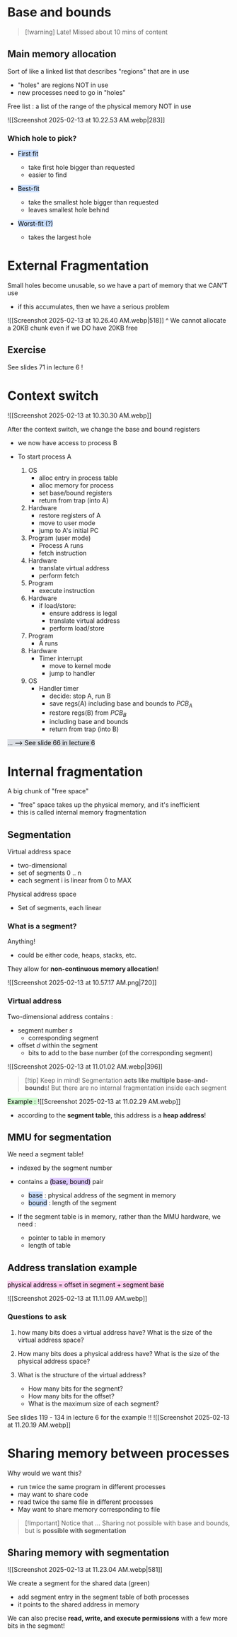 
# Base and bounds

> [!warning] Late!
> Missed about 10 mins of content


## Main memory allocation
Sort of like a linked list that describes "regions" that are in use
- "holes" are regions NOT in use
- new processes need to go in "holes"

Free list : a list of the range of the physical memory NOT in use

![[Screenshot 2025-02-13 at 10.22.53 AM.webp|283]]

### Which hole to pick?
- <mark style="background: #ADCCFFA6;">First fit</mark>
	- take first hole bigger than requested
	- easier to find

- <mark style="background: #ADCCFFA6;">Best-fit</mark>
	- take the smallest hole bigger than requested
	- leaves smallest hole behind

- <mark style="background: #ADCCFFA6;">Worst-fit (?)</mark>
	- takes the largest hole


# External Fragmentation

Small holes become unusable, so we have a part of memory that we CAN'T use
- if this accumulates, then we have a serious problem

![[Screenshot 2025-02-13 at 10.26.40 AM.webp|518]]
^ We cannot allocate a 20KB chunk even if we DO have 20KB free

## Exercise 
See slides 71 in lecture 6 !



# Context switch
![[Screenshot 2025-02-13 at 10.30.30 AM.webp]]

After the context switch, we change the base and bound registers
- we now have access to process B

- To start process A
	1. OS 
		- alloc entry in process table 
		- alloc memory for process
		- set base/bound registers
		- return from trap (into A)
	2. Hardware
		- restore registers of A 
		- move to user mode
		- jump to A's initial PC
	3. Program (user mode)
		- Process A runs 
		- fetch instruction
	4. Hardware
		- translate virtual address
		- perform fetch
	5. Program
		- execute instruction
	6. Hardware
		- if load/store:  
			- ensure address is legal  
			- translate virtual address  
			- perform load/store
	7. Program
		- A runs
	8. Hardware 
		- Timer interrupt  
			- move to kernel mode  
			- jump to handler
	9. OS 
		- Handler timer  
			- decide: stop A, run B  
			- save regs(A) including base and bounds to $PCB_A$  
			- restore regs(B) from $PCB_B$  
			- including base and bounds  
			- return from trap (into B)

<mark style="background: #CACFD9A6;">... --> See slide 66 in lecture 6</mark> 


# Internal fragmentation
A big chunk of "free space"
- "free" space takes up the physical memory, and it's inefficient
- this is called internal memory fragmentation

## Segmentation

Virtual address space
- two-dimensional
- set of segments 0 .. n
- each segment i is linear from 0 to MAX

Physical address space 
- Set of segments, each linear

### What is a segment?
Anything!
- could be either code, heaps, stacks, etc.

They allow for **non-continuous memory allocation**!

![[Screenshot 2025-02-13 at 10.57.17 AM.png|720]]

### Virtual address
Two-dimensional address contains : 
- segment number *s*
	- corresponding segment
- offset *d* within the segment
	- bits to add to the base number (of the corresponding segment)

![[Screenshot 2025-02-13 at 11.01.02 AM.webp|396]]

> [!tip] Keep in mind!
> Segmentation **acts like multiple base-and-bound**s! But there are no internal fragmentation inside each segment


<mark style="background: #BBFABBA6;">Example : </mark> 
![[Screenshot 2025-02-13 at 11.02.29 AM.webp]]
- according to the **segment table**, this address is a **heap address**!


## MMU for segmentation
We need a segment table!
- indexed by the segment number
- contains a <mark style="background: #D2B3FFA6;">(base, bound)</mark> pair
	- <mark style="background: #ADCCFFA6;">base</mark> : physical address of the segment in memory
	- <mark style="background: #ADCCFFA6;">bound</mark> : length of the segment

- If the segment table is in memory, rather than the MMU hardware, we need : 
	- pointer to table in memory
	- length of table

## Address translation example

<mark style="background: #FFB8EBA6;">physical address = offset in segment + segment base</mark>

![[Screenshot 2025-02-13 at 11.11.09 AM.webp]]

### Questions to ask

1. how many bits does a virtual address have? What is the size of the virtual address space?

2. How many bits does a physical address have? What is the size of the physical address space?

3. What is the structure of the virtual address?
	- How many bits for the segment?  
	- How many bits for the offset?  
	- What is the maximum size of each segment? 

See slides 119 - 134 in lecture 6 for the example !!
![[Screenshot 2025-02-13 at 11.20.19 AM.webp]]


# Sharing memory between processes

Why would we want this?
- run twice the same program in different processes
- may want to share code
- read twice the same file in different processes
- May want to share memory corresponding to file  

> [!Important] Notice that ...
> Sharing not possible with base and bounds, but is **possible with segmentation**  


## Sharing memory with segmentation

![[Screenshot 2025-02-13 at 11.23.04 AM.webp|581]]

We create a segment for the shared data (green)
- add segment entry in the segment table of both processes
- it points to the shared address in memory

We can also precise **read, write, and execute permissions** with a few more bits in the segment!

